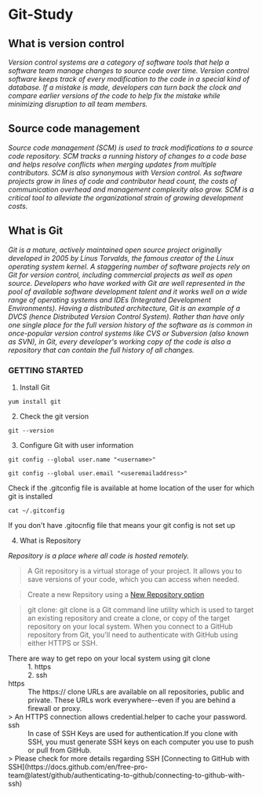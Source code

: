 # Git-Study


## What is version control
_Version control systems are a category of software tools that help a software team manage changes to source code over time. Version control software keeps track of every modification to the code in a special kind of database. If a mistake is made, developers can turn back the clock and compare earlier versions of the code to help fix the mistake while minimizing disruption to all team members._

## Source code management
_Source code management (SCM) is used to track modifications to a source code repository. SCM tracks a running history of changes to a code base and helps resolve conflicts when merging updates from multiple contributors. SCM is also synonymous with Version control. 
As software projects grow in lines of code and contributor head count, the costs of communication overhead and management complexity also grow. SCM is a critical tool to alleviate the organizational strain of growing development costs._

## What is Git

_Git is a mature, actively maintained open source project originally developed in 2005 by Linus Torvalds, the famous creator of the Linux operating system kernel. A staggering number of software projects rely on Git for version control, including commercial projects as well as open source. Developers who have worked with Git are well represented in the pool of available software development talent and it works well on a wide range of operating systems and IDEs (Integrated Development Environments).
Having a distributed architecture, Git is an example of a DVCS (hence Distributed Version Control System). Rather than have only one single place for the full version history of the software as is common in once-popular version control systems like CVS or Subversion (also known as SVN), in Git, every developer's working copy of the code is also a repository that can contain the full history of all changes._

### GETTING STARTED

1. Install Git

```shell
yum install git
```

2. Check the git version
```shell
git --version
```
3. Configure Git with user information

```shell
git config --global user.name "<username>"
```

```shell
git config --global user.email "<useremailaddress>"
```
Check if the .gitconfig file is available at home location of the user for which git is installed
```shell
cat ~/.gitconfig
```
If you don't have .gitocnfig file that means your git config is not set up

4. What is Repository

_Repository is a place where all code is hosted remotely._
> A Git repository is a virtual storage of your project. It allows you to save versions of your code, which you can access when needed.

> Create a new Repsitory using a [New Repository option](https://github.com/new) 

> git clone: git clone is a Git command line utility which is used to target an existing repository and create a clone, or copy of the target repository on your local system.
> When you connect to a GitHub repository from Git, you'll need to authenticate with GitHub using either HTTPS or SSH.
<dl>
<dt>There are way to get repo on your local system using git clone</dt>
<dd>1. https</dd>
<dd>2. ssh </dd>

<dt>https</dt>
<dd>The https:// clone URLs are available on all repositories, public and private. These URLs work everywhere--even if you are behind a firewall or proxy.</dd>
> An HTTPS connection allows credential.helper to cache your password.

<dt>ssh</dt>
<dd>In case of SSH Keys are used for authentication.If you clone with SSH, you must generate SSH keys on each computer you use to push or pull from GitHub.</dd>
> Please check for more details regarding SSH [Connecting to GitHub with SSH](https://docs.github.com/en/free-pro-team@latest/github/authenticating-to-github/connecting-to-github-with-ssh)
</dl>

